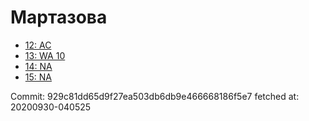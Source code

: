 # Мартазова
- [12: AC](12.md)
- [13: WA 10](13.md)
- [14: NA](14.md)
- [15: NA](15.md)

Commit: 929c81dd65d9f27ea503db6db9e466668186f5e7
 fetched at: 20200930-040525
